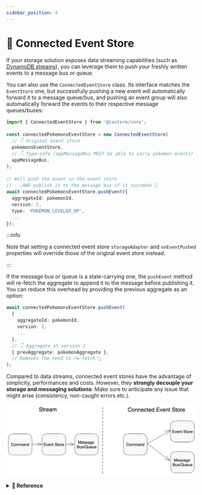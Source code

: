 ```yaml
---
sidebar_position: 4
---
```


# 🔌 Connected Event Store

If your storage solution exposes data streaming capabilities (such as [DynamoDB streams](https://docs.aws.amazon.com/amazondynamodb/latest/developerguide/Streams.html)), you can leverage them to push your freshly written events to a message bus or queue.

You can also use the `ConnectedEventStore` class. Its interface matches the `EventStore` one, but successfully pushing a new event will automatically forward it to a message queue/bus, and pushing an event group will also automatically forward the events to their respective message queues/buses:

```ts
import { ConnectedEventStore } from '@castore/core';

const connectedPokemonsEventStore = new ConnectedEventStore(
  // 👇 Original event store
  pokemonsEventStore,
  // 👇 Type-safe (appMessageBus MUST be able to carry pokemon events)
  appMessageBus,
);

// Will push the event in the event store
// ...AND publish it to the message bus if it succeeds 🙌
await connectedPokemonsEventStore.pushEvent({
  aggregateId: pokemonId,
  version: 2,
  type: 'POKEMON_LEVELED_UP',
  ...
});
```

:::info

Note that setting a connected event store `storageAdapter` and `onEventPushed` properties will override those of the original event store instead.

:::

If the message bus or queue is a state-carrying one, the `pushEvent` method will re-fetch the aggregate to append it to the message before publishing it. You can reduce this overhead by providing the previous aggregate as an option:

```ts
await connectedPokemonsEventStore.pushEvent(
  {
    aggregateId: pokemonId,
    version: 2,
    ...
  },
  // 👇 Aggregate at version 1
  { prevAggregate: pokemonAggregate },
  // Removes the need to re-fetch 🙌
);
```

Compared to data streams, connected event stores have the advantage of simplicity, performances and costs. However, they **strongly decouple your storage and messaging solutions**: Make sure to anticipate any issue that might arise (consistency, non-caught errors etc.).

![Connected Event Store](../../assets/docSchemas/connectedEventStore.png)

<details>
<summary>
  <b>🔧 Reference</b>
</summary>

**Constructor:**

- <code>eventStore <i>(EventStore)</i></code>: The event store to connect
- <code>messageChannel <i>(MessageBus | MessageQueue)</i></code>: A message bus or queue to forward events to

**Properties:**

A `ConnectedEventStore` will implement the interface of its original `EventStore`, and extend it with two additional properties:

- <code>eventStore <i>(EventStore)</i></code>: The original event store

```ts
const eventStore = connectedPokemonsEventStore.eventStore;
// => pokemonsEventStore
```

- <code>messageChannel <i>(MessageBus | MessageQueue)</i></code>: The provided message bus or queue

```ts
const messageChannel = connectedPokemonsEventStore.messageChannel;
// => appMessageBus
```

> ☝️ Note that the `storageAdapter` property will act as a pointer toward the original event store `storageAdapter`:
>
> ```ts
> originalEventStore.storageAdapter = myStorageAdapter;
> connectedEventStore.storageAdapter; // => myStorageAdapter
>
> connectedEventStore.storageAdapter = anotherStorageAdapter;
> originalEventStore.storageAdapter; // => anotherStorageAdapter
> ```

</details>

